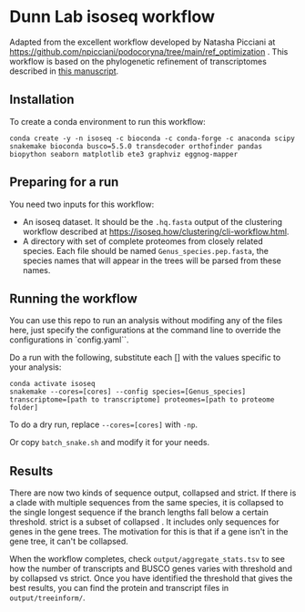 # Dunn Lab isoseq workflow

Adapted from the excellent workflow developed by Natasha Picciani at https://github.com/npicciani/podocoryna/tree/main/ref_optimization . This workflow is based on the phylogenetic refinement of transcriptomes described in [this manuscript](https://journals.plos.org/plosone/article?id=10.1371/journal.pone.0244202). 

## Installation

To create a conda environment to run this workflow:

    conda create -y -n isoseq -c bioconda -c conda-forge -c anaconda scipy snakemake bioconda busco=5.5.0 transdecoder orthofinder pandas biopython seaborn matplotlib ete3 graphviz eggnog-mapper

## Preparing for a run

You need two inputs for this workflow:

- An isoseq dataset. It should be the `.hq.fasta` output of the clustering workflow described at https://isoseq.how/clustering/cli-workflow.html.
- A directory with set of complete proteomes from closely related species. Each file should be named `Genus_species.pep.fasta`, the species names that will appear in the trees will be parsed from these names.

## Running the workflow

You can use this repo to run an analysis without modifing any of the files here, just specify the configurations at the command line
to override the configurations in `config.yaml``.

Do a run with the following, substitute each [] with the values specific to your analysis:

    conda activate isoseq
    snakemake --cores=[cores] --config species=[Genus_species] transcriptome=[path to transcriptome] proteomes=[path to proteome folder]

To do a dry run, replace `--cores=[cores]` with `-np`.

Or copy `batch_snake.sh` and modify it for your needs.

## Results

There are now two kinds of sequence output, collapsed and strict. If there is a clade with multiple sequences from the same species, it is collapsed to the single longest sequence if the branch lengths fall below a certain threshold. strict is a subset of collapsed . It includes only sequences for genes in the gene trees. The motivation for this is that if a gene isn't in the gene tree, it can't be collapsed. 

When the workflow completes, check `output/aggregate_stats.tsv` to see how the number of transcripts and BUSCO genes varies with threshold and by collapsed vs strict. Once you have identified the threshold that gives the best results, you can find the protein and transcript files in `output/treeinform/`.